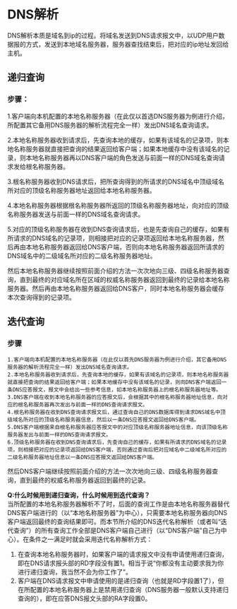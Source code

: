 # DNS解析 
DNS解析本质是域名到ip的过程。将域名发送到DNS请求报文中，以UDP用户数据报的方式，发送到本地域名服务器，服务器查找结束后，把对应的ip地址发回给主机。

## 递归查询  
### 步骤：  
1.客户端向本机配置的本地名称服务器（在此仅以首选DNS服务器为例进行介绍，所配置其它备用DNS服务器的解析流程完全一样）发出DNS域名查询请求。 
 
2.本地名称服务器收到请求后，先查询本地的缓存，如果有该域名的记录项，则本地名称服务器就直接把查询的结果返回给客户端；如果本地缓存中没有该域名的记录，则本地名称服务器再以DNS客户端的角色发送与前面一样的DNS域名查询请求发给根名称服务器。
  
3.根名称服务器收到DNS请求后，把所查询得到的所请求的DNS域名中顶级域名所对应的顶级名称服务器地址返回给本地名称服务器。

4.本地名称服务器根据根名称服务器所返回的顶级名称服务器地址，向对应的顶级名称服务器发送与前面一样的DNS域名查询请求。 

5.对应的顶级名称服务器在收到DNS查询请求后，也是先查询自己的缓存，如果有所请求的DNS域名的记录项，则相接把对应的记录项返回给本地名称服务器，然后再由本地名称服务器返回给DNS客户端，否则向本地名称服务器返回所请求的DNS域名中的二级域名所对应的二级名称服务器地址。  

然后本地名称服务器继续按照前面介绍的方法一次次地向三级、四级名称服务器查询，直到最终的对应域名所在区域的权威名称服务器返回到最终的记录给本地名称服务器。然后再由本地名称服务器返回给DNS客户，同时本地名称服务器会缓存本次查询得到的记录项。

## 迭代查询
### 步骤

	1.客户端向本机配置的本地名称服务器（在此仅以首先DNS服务器为例进行介绍，其它备用DNS服务器的解析流程完全一样）发出DNS域名查询请求。  
	2.本地名称服务器收到请求后，先查询本地的缓存，如果有该域名的记录项，则本地名称服务器就直接把查询的结果返回给客户端；如果本地缓存中没有该域名的记录，则向DNS客户端返回一条DNS应答报文，报文中会给出一些参考信息，如本地名称服务器上的根名称服务器地址等。  
	3.DNS客户端在收到本地名称服务器的应答报文后，会根据其中的根名称服务器地址信息，向对应的根名称服务器再次发出与前面一样的DNS查询请求报文。  
	4.根名称服务器在收到DNS查询请求报文后，通过查询自己的DNS数据库得到请求DNS域名中顶级域名所对应的顶级名称服务器信息，然后以一条DNS应答报文返回给DNS客户端。   
	5.DNS客户端根据来自根名称服务器应答报文中的对应顶级名称服务器地址信息，向该顶级名称服务器发出与前面一样的DNS查询请求报文。
	6.顶级名称服务器在收到DNS查询请求后，先查询自己的缓存，如果有所请求的DNS域名的记录项，则相接把对应的记录项返回给DNS客户端，否则通过查询后把对应域名中二级域名所对应的二级名称服务器地址信息以一条DNS应答报文返回给DNS客户端。

然后DNS客户端继续按照前面介绍的方法一次次地向三级、四级名称服务器查询，直到最终的权威名称服务器返回到最终的记录。  

**Q:什么时候用到递归查询，什么时候用到迭代查询？**  
当所配置的本地名称服务器解析不了时，后面的查询工作是由本地名称服务器替代DNS客户端进行的（以“本地名称服务器”为中心），只需要本地名称服务器向DNS客户端返回最终的查询结果即可。而本节所介绍的DNS迭代名称解析（或者叫“迭代查询”）的所有查询工作全部是DNS客户端自己进行（以“DNS客户端”自己为中心）。在条件之一满足时就会采用迭代名称解析方式：  

1. 在查询本地名称服务器时，如果客户端的请求报文中没有申请使用递归查询，即在DNS请求报头部的RD字段没有置1。相当于说“你都没有主动要求我为你进行递归查询，我当然不会为你工作了”。  
2. 客户端在DNS请求报文中申请使用的是递归查询（也就是RD字段置1了），但在所配置的本地名称服务器上是禁用递归查询（DNS服务器一般默认支持递归查询的），即在应答DNS报文头部的RA字段置0。